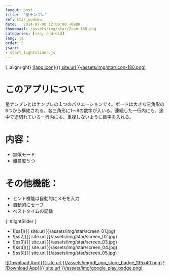 ```yaml
---
layout: post
title:  "星ナンプレ"
ref: star_sudoku
date:   2014-07-08 12:00:00 +0800
thumbnail: /assets/img/star/Icon-180.png
categories: [ios, android]
lang: ja
order: 5
jsarr:
- start_lightslider.js
---
```


{:.alignright}
[![app icon]({{ site.url }}/assets/img/star/Icon-180.png)][app-link-1]

# このアプリについて

星ナンプレとはナンプレの１つのバリエーションです。ボードは大きな三角形の6つから構成される。各三角形に1～9の数字が入いる。連続した一行内にも、途中で途切れている一行内にも、重複しないように数字を入れる。

# 内容：
- 無限モード
- 難易度５つ

# その他機能：
- ヒント機能は自動的にメモを入力
- 自動的にセーブ
- ベストタイムの記録

{: #lightSlider }
*   ![ss1]({{ site.url }}/assets/img/star/screen_01.jpg)
*   ![ss2]({{ site.url }}/assets/img/star/screen_02.jpg)
*   ![ss3]({{ site.url }}/assets/img/star/screen_03.jpg)
*   ![ss4]({{ site.url }}/assets/img/star/screen_04.jpg)
*   ![ss5]({{ site.url }}/assets/img/star/screen_05.jpg)

[![Download App]({{ site.url }}/assets/img/dl_app_store_badge_135x40.png)][app-link-1]
[![Download App]({{ site.url }}/assets/img/google_play_badge.png)][app-link-a]

[app-link-1]: http://itunes.apple.com/app/id877502433
[app-link-a]: https://play.google.com/store/apps/details?id=com.stanleylam.starsudoku
